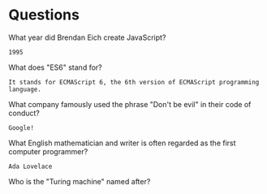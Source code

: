 # Questions

What year did Brendan Eich create JavaScript?

```
1995
```

What does "ES6" stand for?

```
It stands for ECMAScript 6, the 6th version of ECMAScript programming language.
```

What company famously used the phrase "Don't be evil" in their code of conduct?

```
Google!
```

What English mathematician and writer is often regarded as the first computer programmer?

```
Ada Lovelace
```

Who is the "Turing machine" named after?

```

```
